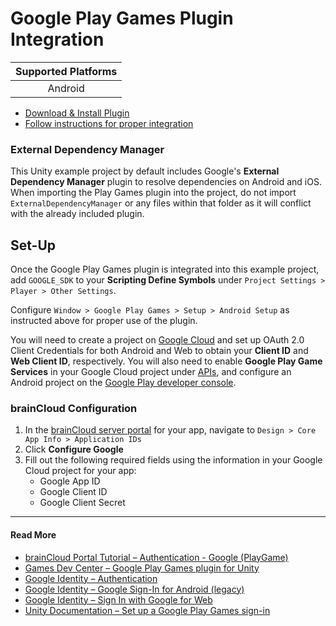 # Google Play Games Plugin Integration

| Supported Platforms |
| :-----------------: |
| Android             |

- [Download & Install Plugin](https://github.com/playgameservices/play-games-plugin-for-unity/releases/)
- [Follow instructions for proper integration](https://github.com/playgameservices/play-games-plugin-for-unity#configure-your-game)

### External Dependency Manager

This Unity example project by default includes Google's **External Dependency Manager** plugin to resolve dependencies on Android and iOS. When importing the Play Games plugin into the project, do not import `ExternalDependencyManager` or any files within that folder as it will conflict with the already included plugin.

## Set-Up

Once the Google Play Games plugin is integrated into this example project, add `GOOGLE_SDK` to your **Scripting Define Symbols** under `Project Settings > Player > Other Settings`.

Configure `Window > Google Play Games > Setup > Android Setup` as instructed above for proper use of the plugin.

You will need to create a project on [Google Cloud](https://console.developers.google.com/) and set up OAuth 2.0 Client Credentials for both Android and Web to obtain your **Client ID** and **Web Client ID**, respectively. You will also need to enable **Google Play Game Services** in your Google Cloud project under [APIs](https://console.developers.google.com/apis), and configure an Android project on the [Google Play developer console](https://play.google.com/console/).

### brainCloud Configuration

1. In the [brainCloud server portal](https://portal.braincloudservers.com/) for your app, navigate to `Design > Core App Info > Application IDs`
2. Click **Configure Google**
3. Fill out the following required fields using the information in your Google Cloud project for your app:
    - Google App ID
    - Google Client ID
    - Google Client Secret

---

#### Read More

- [brainCloud Portal Tutorial – Authentication - Google (PlayGame)](https://docs.braincloudservers.com/learn/portal-tutorials/authentication-google-playgame/)
- [Games Dev Center – Google Play Games plugin for Unity](https://developer.android.com/games/pgs/unity/overview)
- [Google Identity – Authentication](https://developers.google.com/identity/sign-in/)
- [Google Identity – Google Sign-In for Android (legacy)](https://developers.google.com/identity/sign-in/android/start-integrating#configure_a_project)
- [Google Identity – Sign In with Google for Web](https://developers.google.com/identity/gsi/web/guides/get-google-api-clientid)
- [Unity Documentation – Set up a Google Play Games sign-in](https://docs.unity.com/authentication/en/manual/set-up-google-play-games-signin)
